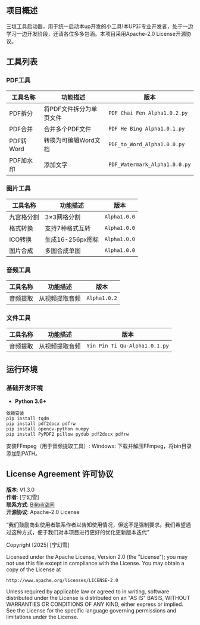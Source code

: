 ## 项目概述
三垣工具启动器，用于统一启动本up开发的小工具!本UP非专业开发者，处于一边学习一边开发阶段，还请各位多多包涵。本项目采用Apache-2.0 License开源协议。
## 工具列表
### PDF工具
| 工具名称 | 功能描述 | 版本 |
|---------|---------|---------|
| PDF拆分 | 将PDF文件拆分为单页文件 | `PDF Chai Fen Alpha1.0.2.py` |
| PDF合并 | 合并多个PDF文件 | `PDF He Bing Alpha1.0.1.py` |
| PDF转Word | 转换为可编辑Word文档 | `PDF_to_Word_Alpha1.0.0.py` |
| PDF加水印 | 添加文字 | `PDF_Watermark_Alpha1.0.0.py` |

### 图片工具
| 工具名称 | 功能描述 | 版本 |
|---------|---------|---------|
| 九宫格分割 | 3×3网格分割 | `Alpha1.0.0` |
| 格式转换 | 支持7种格式互转 | `Alpha1.0.0` |
| ICO转换 | 生成16-256px图标 | `Alpha1.0.0` |
| 图片合成 | 多图合成单图 | `Alpha1.0.0` |

### 音频工具
| 工具名称 | 功能描述 | 版本 |
|---------|---------|---------|
| 音频提取 | 从视频提取音频 | `Alpha1.0.2` |

### 文件工具
| 工具名称 | 功能描述 | 版本 |
|---------|---------|---------|
| 音频提取 | 从视频提取音频 | `Yin Pin Ti Qu-Alpha1.0.1.py` |

## 运行环境
### 基础开发环境
- **Python 3.6+**
```
依赖安装
pip install tqdm
pip install pdf2docx pdfrw
pip install opencv-python numpy
pip install PyPDF2 pillow pydub pdf2docx pdfrw 
```
安装FFmpeg（用于音频提取工具）:
Windows: 下载并解压FFmpeg，将bin目录添加到PATH。

## License Agreement  许可协议
**版本**: V1.3.0  
**作者**: [宁幻雪]   
**联系方式**: [Bilibili空间](https://space.bilibili.com/556216088)  
**开源协议**: Apache-2.0 License

“我们鼓励商业使用者联系作者以告知使用情况，但这不是强制要求。我们希望通过这种方式，便于我们对本项目进行更好的优化更新版本迭代”

Copyright [2025] [宁幻雪]

Licensed under the Apache License, Version 2.0 (the "License"); you may not use this file except in compliance with the License. You may obtain a copy of the License at

    http://www.apache.org/licenses/LICENSE-2.0

Unless required by applicable law or agreed to in writing, software distributed under the License is distributed on an "AS IS" BASIS, WITHOUT WARRANTIES OR CONDITIONS OF ANY KIND, either express or implied.
See the License for the specific language governing permissions and limitations under the License.
